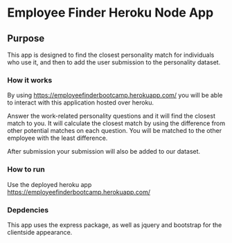 # Employee Finder Heroku Node App

## Purpose

This app is designed to find the closest personality match for individuals who use it, and then to add the user submission to the personality dataset.

### How it works

By using https://employeefinderbootcamp.herokuapp.com/ you will be able to interact with this application hosted over heroku. 

Answer the work-related personality questions and it will find the closest match to you. It will calculate the closest match by using the difference from other potential matches on each question. You will be matched to the other employee with the least difference.

After submission your submission will also be added to our dataset.

### How to run

Use the deployed heroku app https://employeefinderbootcamp.herokuapp.com/

### Depdencies

This app uses the express package, as well as jquery and bootstrap for the clientside appearance.
